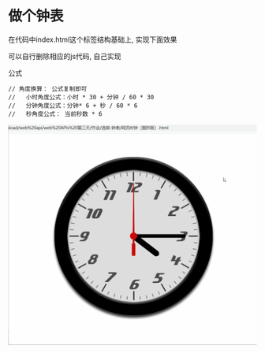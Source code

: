 # 做个钟表

在代码中index.html这个标签结构基础上, 实现下面效果

可以自行删除相应的js代码, 自己实现

公式

```html
// 角度换算： 公式复制即可
//   小时角度公式：小时 * 30 + 分钟 / 60 * 30 
//   分钟角度公式：分钟* 6 + 秒 / 60 * 6
//   秒角度公式： 当前秒数 * 6
```



![作业4](images/作业.gif)



